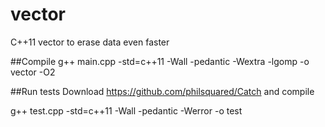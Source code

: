 # vector
C++11 vector to erase data even faster

##Compile
g++ main.cpp -std=c++11 -Wall -pedantic -Wextra -lgomp -o vector -O2

##Run tests
Download https://github.com/philsquared/Catch and compile

g++ test.cpp -std=c++11 -Wall -pedantic -Werror -o test
